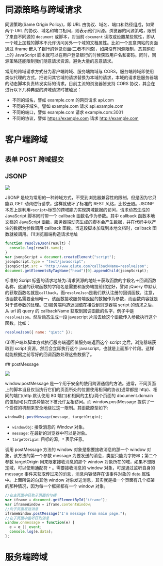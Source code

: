# 同源策略与跨域请求

同源策略(Same Origin Policy)，即 URL 由协议、域名、端口和路径组成，如果两个 URL 的协议、域名和端口相同，则表示他们同源。浏览器的同源策略，限制了来自不同源的 `document` 或脚本，对当前 `document` 读取或设置某些属性，即从一个域上加载的脚本不允许访问另外一个域的文档属性。比如一个恶意网站的页面通过 iframe 嵌入了银行的登录页面(二者不同源)，如果没有同源限制，恶意网页上的 JavaScript 脚本就可以在用户登录银行的时候获取用户名和密码。同时，同源策略还能限制我们随意请求资源，避免大量的恶意请求。

常用的跨域请求方式分为客户端跨域、服务端跨域与 CORS，服务端跨域即使用类似代理的方式，把访问其它域的请求替换为本域的请求，本域的请求是服务器端的动态脚本负责转发实际的请求。目前主流的浏览器皆支持 CORS 协议，其会在进行以下几种典型的跨域请求时被触发：

- 不同的域名，譬如 example.com 的网页请求 api.com
- 不同的子域名，譬如 example.com 请求 api.example.com
- 不同的端口，譬如 example.com 请求 example.com:3001
- 不同的协议，譬如 https://example.com 请求 http://example.com

# 客户端跨域

## 表单 POST 跨域提交

## JSONP

![](https://i.postimg.cc/C1XcBQqN/image.png)

JSONP 是较为常用的一种跨域方式，不受到浏览器兼容性的限制，但是因为它只能以 GET 动词进行请求，这样就破坏了标准的 REST 风格，比较丑陋。JSONP 本质上是利用`<script>`标签的跨域能力实现跨域数据的访问，请求动态生成的 JavaScript 脚本同时带一个 callback 函数名作为参数。其中 callback 函数本地文档的 JavaScript 函数，服务器端动态生成的脚本会产生数据，并在代码中以产生的数据为参数调用 callback 函数。当这段脚本加载到本地文档时，callback 函数就被调用。(1)浏览器端构造请求地址

```js
function resolveJson(result) {
  console.log(result.name);
}
var jsonpScript = document.createElement("script");
jsonpScript.type = "text/javascript";
jsonpScript.src = "http://www.qiute.com?callbackName=resolveJson";
document.getElementsByTagName("head")[0].appendChild(jsonpScript);
```

标准的 Script 标签的请求地址为:请求资源的地址＋获取函数的字段名＋回调函数名称，这里的获取函数的字段名是需要和服务端提前约定好，譬如 jQuery 中默认的获取函数名就是`callback`。而`resolveJson`是我们默认注册的回调函数，注意，该函数名需要全局唯一，该函数接收服务端返回的数据作为参数，而函数内容就是对于该参数的处理。(2)服务端构造返回值在接受到浏览器端 script 的请求之后，从 url 的 query 的 callbackName 获取到回调函数的名字，例子中是`resolveJson`。然后动态生成一段 javascript 片段去给这个函数传入参数执行这个函数。比如：

```js
resolveJson({ name: "qiutc" });
```

(3)客户端以脚本方式执行服务端返回值服务端返回这个 script 之后，浏览器端获取到 script 资源，然后会立即执行这个 javascript，也就是上面那个片段。这样就能根据之前写好的回调函数处理这些数据了。

## postMessage

![](http://qiutc.me/img/cross-domain-postmessage.png)

window.postMessage 是一个用于安全的使用跨源通信的方法。通常，不同页面上的脚本当且仅当执行它们的页面所处的位置使用相同的协议(通常都是 http)、相同的端口(http 默认使用 80 端口)和相同的主机(两个页面的 document.domain 的值相同)只在这种情况下被允许互相访问。而 window.postMessage 提供了一个受控的机制来安全地绕过这一限制。其函数原型如下:

```js
windowObj.postMessage(message, targetOrigin);
```

- `windowObj`: 接受消息的 Window 对象。
- `message`: 在最新的浏览器中可以是对象。
- `targetOrigin`: 目标的源，`*` 表示任意。

调用 postMessage 方法的 window 对象是指要接收消息的那一个 window 对象，该方法的第一个参数 message 为要发送的消息，类型只能为字符串；第二个参数 targetOrigin 用来限定接收消息的那个 window 对象所在的域，如果不想限定域，可以使用通配符 `*` 。需要接收消息的 window 对象，可是通过监听自身的 message 事件来获取传过来的消息，消息内容储存在该事件对象的 data 属性中。上面所说的向其他 window 对象发送消息，其实就是指一个页面有几个框架的那种情况，因为每一个框架都有一个 window 对象。

```js
//在主页面中获取子页面的句柄
var iframe = document.getElementById("iframe");
var iframeWindow = iframe.contentWindow;
//向子页面发送消息
iframeWindow.postMessage("I'm message from main page.");
//在子页面中监听获取消息
window.onmessage = function(e) {
  e = e || event;
  console.log(e.data);
};
```

# 服务端跨域
